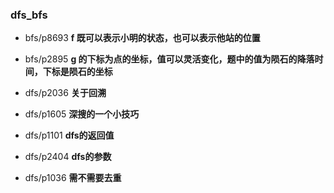 ### dfs_bfs
- bfs/p8693
    **f 既可以表示小明的状态，也可以表示他站的位置**

- bfs/p2895
    **g 的下标为点的坐标，值可以灵活变化，题中的值为陨石的降落时间，下标是陨石的坐标**

- dfs/p2036
    **关于回溯**

- dfs/p1605
    **深搜的一个小技巧**

- dfs/p1101
    **dfs的返回值**

- dfs/p2404
    **dfs的参数**

- dfs/p1036
    **需不需要去重**